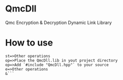 # QmcDll
Qmc Encryption & Decryption Dynamic Link Library

# How to use
```flow
st=>Other operations
op=>Place the QmcDll.lib in yout project directory
op=>Add `#include "QmcDll.hpp"` to your source
e=>Other operations
&```
